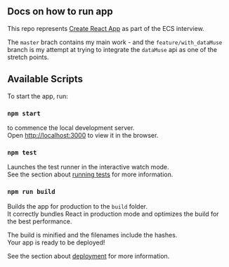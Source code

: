 ## Docs on how to run app

This repo represents [Create React App](https://github.com/facebook/create-react-app) as part of the ECS interview.

The `master` brach contains my main work - and the `feature/with_dataMuse` branch is my attempt at trying to integrate the `dataMuse` api as one of the stretch points.

## Available Scripts

To start the app, run: 

### `npm start`

to commence the local development server.\
Open [http://localhost:3000](http://localhost:3000) to view it in the browser.

### `npm test`

Launches the test runner in the interactive watch mode.\
See the section about [running tests](https://facebook.github.io/create-react-app/docs/running-tests) for more information.

### `npm run build`

Builds the app for production to the `build` folder.\
It correctly bundles React in production mode and optimizes the build for the best performance.

The build is minified and the filenames include the hashes.\
Your app is ready to be deployed!

See the section about [deployment](https://facebook.github.io/create-react-app/docs/deployment) for more information.
